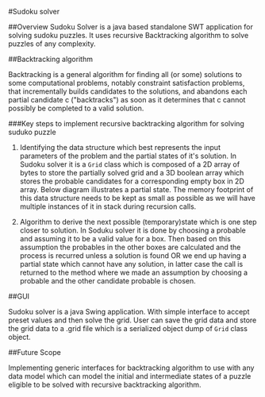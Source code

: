 #Sudoku solver

##Overview
Sudoku Solver is a java based standalone SWT application for solving sudoku puzzles. It uses recursive Backtracking algorithm to solve puzzles of any complexity.

##Backtracking algorithm

Backtracking is a general algorithm for finding all (or some) solutions to some computational problems, notably constraint satisfaction problems, that incrementally builds candidates to the solutions, and abandons each partial candidate c ("backtracks") as soon as it determines that c cannot possibly be completed to a valid solution.

###Key steps to implement recursive backtracking algorithm for solving suduko puzzle
 
1. Identifying the data structure which best represents the input parameters of the problem and the partial states of it's solution. In Sudoku solver it is a `Grid` class which is composed of a 2D array of bytes to store the partially solved grid and a 3D boolean array which stores the probable candidates for a corresponding empty box in 2D array. Below diagram illustrates a partial state. 
The memory footprint of this data structure needs to be kept as small as possible as we will have multiple instances of it in stack during recursion calls.

2. Algorithm to derive the next possible (temporary)state which is one step closer to solution. In Soduku solver it is done by choosing a probable and assuming it to be a valid value for a box. Then based on this assumption the probables in the other boxes are calculated and the process is recurred unless a solution is found OR we end up having a partial state which cannot have any solution, in latter case the call is returned to the method where we made an assumption by choosing a probable and the other candidate probable is chosen.

##GUI

Sudoku solver is a java Swing application. With simple interface to accept preset values and then solve the grid. User can save the grid data and store the grid data to a .grid file which is a serialized object dump of `Grid` class object. 

##Future Scope

Implementing generic interfaces for backtracking algorithm to use with any data model which can model the initial and intermediate states of a puzzle eligible to be solved with recursive backtracking algorithm.
